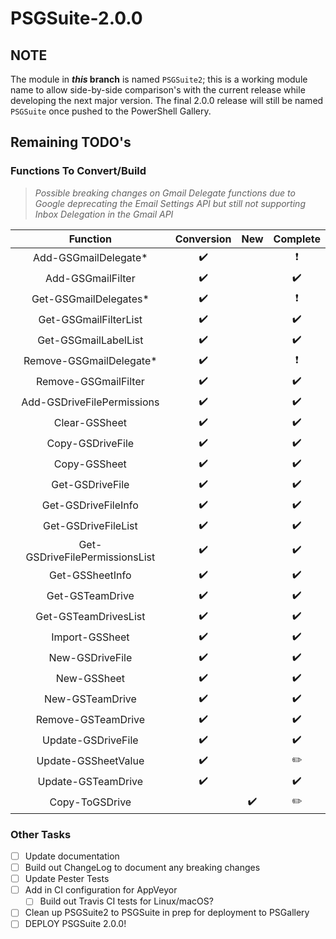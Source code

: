 # PSGSuite-2.0.0

## NOTE

The module in **_this_ branch** is named `PSGSuite2`; this is a working module name to allow side-by-side comparison's with the current release while developing the next major version. The final 2.0.0 release will still be named `PSGSuite` once pushed to the PowerShell Gallery.


## Remaining TODO's

### Functions To Convert/Build

> _Possible breaking changes on Gmail Delegate functions due to Google deprecating the Email Settings API but still not supporting Inbox Delegation in the Gmail API_

| Function                       | Conversion | New   | Complete |
| :----------------------------: | :--------: | :---: | :------: |
| Add-GSGmailDelegate*           | ✔️         |       | ❗️        |
| Add-GSGmailFilter              | ✔️         |       | ✔️       |
| Get-GSGmailDelegates*          | ✔️         |       | ❗️        |
| Get-GSGmailFilterList          | ✔️         |       | ✔️       |
| Get-GSGmailLabelList           | ✔️         |       | ✔️       |
| Remove-GSGmailDelegate*        | ✔️         |       | ❗️        |
| Remove-GSGmailFilter           | ✔️         |       | ✔️       |
| Add-GSDriveFilePermissions     | ✔️         |       | ✔️       |
| Clear-GSSheet                  | ✔️         |       | ✔️       |
| Copy-GSDriveFile               | ✔️         |       | ✔️       |
| Copy-GSSheet                   | ✔️         |       | ✔️       |
| Get-GSDriveFile                | ✔️         |       | ✔️       |
| Get-GSDriveFileInfo            | ✔️         |       | ✔️       |
| Get-GSDriveFileList            | ✔️         |       | ✔️       |
| Get-GSDriveFilePermissionsList | ✔️         |       | ✔️       |
| Get-GSSheetInfo                | ✔️         |       | ✔️       |
| Get-GSTeamDrive                | ✔️         |       | ✔️       |
| Get-GSTeamDrivesList           | ✔️         |       | ✔️       |
| Import-GSSheet                 | ✔️         |       | ✔️       |
| New-GSDriveFile                | ✔️         |       | ✔️       |
| New-GSSheet                    | ✔️         |       | ✔️       |
| New-GSTeamDrive                | ✔️         |       | ✔️       |
| Remove-GSTeamDrive             | ✔️         |       | ✔️       |
| Update-GSDriveFile             | ✔️         |       | ✔️       |
| Update-GSSheetValue            | ✔️         |       | ✏️       |
| Update-GSTeamDrive             | ✔️         |       | ✔️       |
| Copy-ToGSDrive                 |            | ✔️    | ✏️       |


### Other Tasks

- [ ] Update documentation
- [ ] Build out ChangeLog to document any breaking changes
- [ ] Update Pester Tests
- [ ] Add in CI configuration for AppVeyor
    - [ ] Build out Travis CI tests for Linux/macOS?
- [ ] Clean up PSGSuite2 to PSGSuite in prep for deployment to PSGallery
- [ ] DEPLOY PSGSuite 2.0.0!